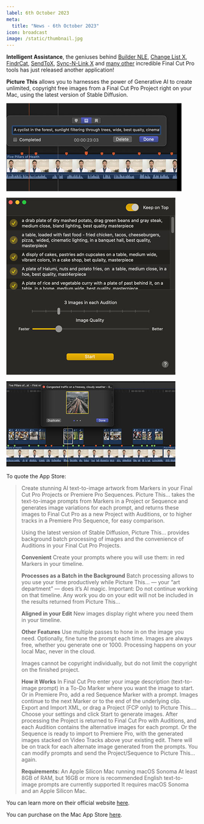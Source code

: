 ```yaml
---
label: 6th October 2023
meta:
  title: "News - 6th October 2023"
icon: broadcast
image: /static/thumbnail.jpg
---
```


**Intelligent Assistance**, the geniuses behind [Builder NLE](/ecosystem/tools/#builder-nle), [Change List X](/ecosystem/tools/#change-list-x), [FindrCat](/ecosystem/tools/#findrcat), [SendToX](/ecosystem/tools/#sendtox), [Sync-N-Link X](/ecosystem/tools/#sync-n-link-x) and [many other](https://intelligentassistance.com) incredible Final Cut Pro tools has just released another application!

**Picture This** allows you to harnesses the power of Generative AI to create unlimited, copyright free images from a Final Cut Pro Project right on your Mac, using the latest version of Stable Diffusion.

![](/static/picture-this-01.jpeg)

![](/static/picture-this-02.jpeg)

![](/static/picture-this-03.jpeg)

To quote the App Store:

> Create stunning AI text-to-image artwork from Markers in your Final Cut Pro Projects or Premiere Pro Sequences. Picture This… takes the text-to-image prompts from Markers in a Project or Sequence and generates image variations for each prompt, and returns these images to Final Cut Pro as a new Project with Auditions, or to higher tracks in a Premiere Pro Sequence, for easy comparison.
>
> Using the latest version of Stable Diffusion, Picture This… provides background batch processing of images and the convenience of Auditions in your Final Cut Pro Projects.
>
> **Convenient**
> Create your prompts where you will use them: in red Markers in your timeline.
>
> **Processes as a Batch in the Background**
> Batch processing allows to you use your time productively while Picture This… — your “art department” — does it’s AI magic.
> Important: Do not continue working on that timeline. Any work you do on your edit will not be included in the results returned from Picture This…
>
> **Aligned in your Edit**
> New images display right where you need them in your timeline.
>
> **Other Features**
> Use multiple passes to hone in on the image you need. Optionally, fine tune the prompt each time.
> Images are always free, whether you generate one or 1000.
> Processing happens on your local Mac, never in the cloud.
>
> Images cannot be copyright individually, but do not limit the copyright on the finished project.
>
> **How it Works**
> In Final Cut Pro enter your image description (text-to-image prompt) in a To-Do Marker where you want the image to start. Or in Premiere Pro, add a red Sequence Marker with a prompt. Images continue to the next Marker or to the end of the underlying clip.
> Export and Import XML, or drag a Project (FCP only) to Picture This….
> Choose your settings and click Start to generate images.
> After processing the Project is returned to Final Cut Pro with Auditions, and each Audition contains the alternative images for each prompt. Or the Sequence is ready to import to Premiere Pro, with the generated images stacked on Video Tracks above your existing edit. There will be on track for each alternate image generated from the prompts.
> You can modify prompts and send the Project/Sequence to Picture This… again.
>
> **Requirements:**
> An Apple Silicon Mac running macOS Sonoma
> At least 8GB of RAM, but 16GB or more is recommended
> English text-to-image prompts are currently supported
> It requires macOS Sonoma and an Apple Silicon Mac.

You can learn more on their official website [here](https://intelligentassistance.com/picture-this-fcp.html).

You can purchase on the Mac App Store [here](https://apps.apple.com/us/app/picture-this/id6466822042).